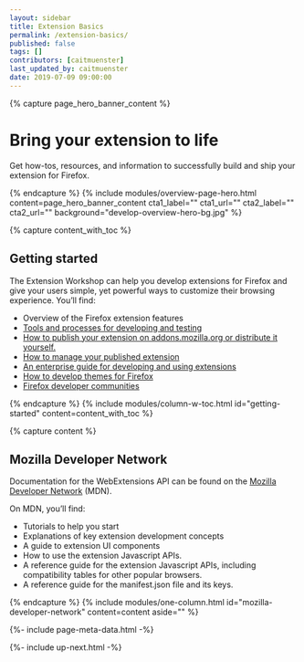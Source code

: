 ```yaml
---
layout: sidebar
title: Extension Basics
permalink: /extension-basics/
published: false
tags: []
contributors: [caitmuenster]
last_updated_by: caitmuenster
date: 2019-07-09 09:00:00
---
```


<!-- Overview Page Hero Banner -->

{% capture page_hero_banner_content %}

# Bring your extension to life

Get how-tos, resources, and information to successfully build and ship your extension for Firefox.

{% endcapture %}
{% include modules/overview-page-hero.html
	content=page_hero_banner_content
	cta1_label=""
	cta1_url=""
	cta2_label=""
	cta2_url=""
	background="develop-overview-hero-bg.jpg"
%}

<!-- END: Overview Page Hero Banner -->

<!-- Content with Table of Contents Module -->

{% capture content_with_toc %}

## Getting started

The Extension Workshop can help you develop extensions for Firefox and give your users simple, yet powerful ways to customize their browsing experience. You’ll find:

- Overview of the Firefox extension features
- [Tools and processes for developing and testing](https://extensionworkshop-dev.allizom.org/documentation/develop/)
- [How to publish your extension on addons.mozilla.org or distribute it yourself.](https://extensionworkshop-dev.allizom.org/documentation/publish/)
- [How to manage your published extension](https://extensionworkshop-dev.allizom.org/documentation/manage/)
- [An enterprise guide for developing and using extensions](https://extensionworkshop-dev.allizom.org/documentation/enterprise/)
- [How to develop themes for Firefox](https://extensionworkshop-dev.allizom.org/documentation/themes/)
- [Firefox developer communities](https://extensionworkshop-dev.allizom.org/community/)

{% endcapture %}
{% include modules/column-w-toc.html
	id="getting-started"
	content=content_with_toc
%}

<!-- END: Content with Table of Contents -->

<!-- Single Column Body Module -->

{% capture content %}

## Mozilla Developer Network

Documentation for the WebExtensions API can be found on the [Mozilla Developer Network](https://developer.mozilla.org/docs/Mozilla/Add-ons/WebExtensions) (MDN).

On MDN, you’ll find:

- Tutorials to help you start
- Explanations of key extension development concepts
- A guide to extension UI components
- How to use the extension Javascript APIs.
- A reference guide for the extension Javascript APIs, including compatibility tables for other popular browsers.
- A reference guide for the manifest.json file and its keys.

{% endcapture %}
{% include modules/one-column.html
	id="mozilla-developer-network"
	content=content
	aside=""
%}

<!-- END: Single Column Body Module -->

<!-- Meta Data -->

{%- include page-meta-data.html -%}

<!-- END: Meta Data -->

<!-- Up Next -->

{%- include up-next.html -%}

<!-- END: Up Next -->
